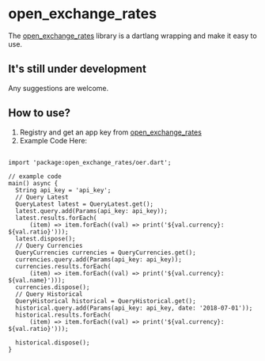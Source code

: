# open_exchange_rates
The [open_exchange_rates](https://openexchangerates.org) library is a dartlang wrapping and make it easy to use.

## It's still under development

Any suggestions are welcome.

## How to use?
1. Registry and get an app key from [open_exchange_rates](https://openexchangerates.org)
2. Example Code Here:
##

    import 'package:open_exchange_rates/oer.dart';
    
    // example code
    main() async {
      String api_key = 'api_key';
      // Query Latest
      QueryLatest latest = QueryLatest.get();
      latest.query.add(Params(api_key: api_key));
      latest.results.forEach(
          (item) => item.forEach((val) => print('${val.currency}: ${val.ratio}')));
      latest.dispose();
      // Query Currencies
      QueryCurrencies currencies = QueryCurrencies.get();
      currencies.query.add(Params(api_key: api_key));
      currencies.results.forEach(
          (item) => item.forEach((val) => print('${val.currency}: ${val.name}')));
      currencies.dispose();
      // Query Historical
      QueryHistorical historical = QueryHistorical.get();
      historical.query.add(Params(api_key: api_key, date: '2018-07-01'));
      historical.results.forEach(
          (item) => item.forEach((val) => print('${val.currency}: ${val.ratio}')));
    
      historical.dispose();
    }
